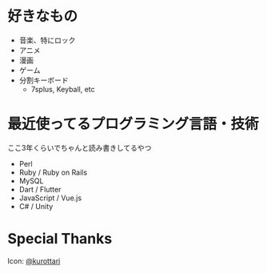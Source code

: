 # 好きなもの
- 音楽、特にロック
- アニメ
- 漫画
- ゲーム
- 分割キーボード
  - 7splus, Keyball, etc

# 最近使ってるプログラミング言語・技術
ここ3年くらいでちゃんと読み書きしてるやつ

- Perl
- Ruby / Ruby on Rails
- MySQL
- Dart / Flutter
- JavaScript / Vue.js
- C# / Unity

# Special Thanks
Icon: [@kurottari](https://twitter.com/kurottari)
